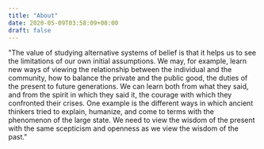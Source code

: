 ```yaml
---
title: "About"
date: 2020-05-09T03:58:09+08:00
draft: false
---
```


"The value of studying alternative systems of belief is that it helps us to see the limitations of our own initial assumptions. We may, for example, learn new ways of viewing the relationship between the individual and the community, how to balance the private and the public good, the duties of the present to future generations. We can learn both from what they said, and from the spirit in which they said it, the courage with which they confronted their crises. One example is the different ways in which ancient thinkers tried to explain, humanize, and come to terms with the phenomenon of the large state. We need to view the wisdom of the present with the same scepticism and openness as we view the wisdom of the past."
